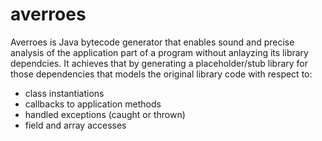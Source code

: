 # averroes
Averroes is Java bytecode generator that enables sound and precise analysis of the application part of a program without anlayzing its library dependcies. It achieves that by generating a placeholder/stub library for those dependencies that models the original library code with respect to:
- class instantiations
- callbacks to application methods
- handled exceptions (caught or thrown)
- field and array accesses

